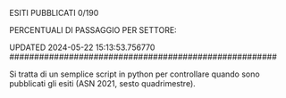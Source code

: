ESITI PUBBLICATI 0/190 

PERCENTUALI DI PASSAGGIO PER SETTORE:

UPDATED 2024-05-22 15:13:53.756770
###################################################### 

Si tratta di un semplice script in python per controllare quando sono pubblicati gli esiti (ASN 2021, sesto quadrimestre).

